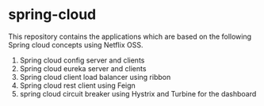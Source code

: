# spring-cloud

This repository contains the applications which are based on the following Spring cloud concepts using Netflix OSS.
  1. Spring cloud config server and clients
  2. Spring cloud eureka server and clients
  3. Spring cloud client load balancer using ribbon
  4. Spring cloud rest client using Feign
  5. spring cloud circuit breaker using Hystrix and Turbine for the dashboard
